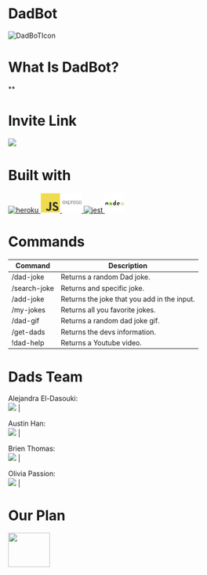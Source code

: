 # DadBot
![DadBoTIcon](../utils/public/DAD-BOT-LOGO.jpg)

# What Is DadBot?
**

# Invite Link <br>
<a href="https://discord.com/api/oauth2/authorize?client_id=1012796022885453844&permissions=2147486720&scope=applications.commands%20bot"><img src="../utils/public/invite.png" width="25"/></a>

# Built with 

<p align="left"> <a href="https://heroku.com" target="_blank" rel="noreferrer"> <img src="https://www.vectorlogo.zone/logos/heroku/heroku-icon.svg" alt="heroku" width="40" height="40"/> </a> <a href="https://developer.mozilla.org/en-US/docs/Web/JavaScript" target="_blank" rel="noreferrer"> <img src="https://raw.githubusercontent.com/devicons/devicon/master/icons/javascript/javascript-original.svg" alt="javascript" width="40" height="40"/> </a> <a href="https://expressjs.com" target="_blank" rel="noreferrer"> <img src="https://raw.githubusercontent.com/devicons/devicon/master/icons/express/express-original-wordmark.svg" alt="express" width="40" height="40"/> </a> <a href="https://jestjs.io" target="_blank" rel="noreferrer"> <img src="https://www.vectorlogo.zone/logos/jestjsio/jestjsio-icon.svg" alt="jest" width="40" height="40"/> </a> <a href="https://nodejs.org" target="_blank" rel="noreferrer"> <img src="https://raw.githubusercontent.com/devicons/devicon/master/icons/nodejs/nodejs-original-wordmark.svg" alt="nodejs" width="40" height="40"/> </a> </p>

# Commands

Command|Description 
--- | ---
/dad-joke|Returns a random Dad joke.
/search-joke|Returns and specific joke. 
/add-joke|Returns the joke that you add in the input.
/my-jokes|Returns all you favorite jokes.
/dad-gif|Returns a random dad joke gif.
/get-dads|Returns the devs information.
!dad-help|Returns a Youtube video.


# Dads Team 


Alejandra El-Dasouki: <br>
<a href="https://github.com/Alejae1998"><img src="../utils/public/GitHub_Logo.png" width="50"/></a> | <a href="https://www.linkedin.com/in/alejandrael-dasouki/"><img src="../utils/public/LI-Logo.png" width="65" height="17"/></a>

Austin Han: <br>
<a href="https://github.com/austinbhan"><img src="../utils/public/GitHub_Logo.png" width="50"/></a> | <a href="https://www.linkedin.com/in/austin-han-740a69157/"><img src="../utils/public/LI-Logo.png" width="65" height="17"/></a>

Brien Thomas: <br> 
<a href="https://github.com/briensthomas"><img src="../utils/public/GitHub_Logo.png" width="50"/></a> | <a href="https://www.linkedin.com/in/brien-thomas/"><img src="../utils/public/LI-Logo.png" width="65" height="17"/></a>

Olivia Passion: <br>
<a href="https://github.com/Olivia-Pasion"><img src="../utils/public/GitHub_Logo.png" width="50"/></a> | <a href="https://www.linkedin.com/in/olivia-pasion/"><img src="../utils/public/LI-Logo.png" width="65" height="17"/></a>

# Our Plan
<a href="https://miro.com/app/board/uXjVPcbFIzY=/"><img src="../utils/public/miro-logo.svg" width="85" height="70"/></a>



